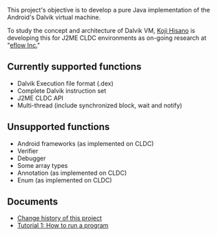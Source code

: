 This project's objective is to develop a pure Java implementation of the Android's Dalvik virtual machine.

To study the concept and architecture of Dalvik VM, [Koji Hisano](mailto:koji.hisano@eflow.jp) is developing this for J2ME CLDC environments as on-going research at "[eflow Inc.](http://www.eflow.jp/)"

## Currently supported functions ##
  * Dalvik Execution file format (.dex)
  * Complete Dalvik instruction set
  * J2ME CLDC API
  * Multi-thread (include synchronized block, wait and notify)

## Unsupported functions ##
  * Android frameworks (as implemented on CLDC)
  * Verifier
  * Debugger
  * Some array types
  * Annotation (as implemented on CLDC)
  * Enum (as implemented on CLDC)

## Documents ##
  * [Change history of this project](ChangeHistory.md)
  * [Tutorial 1: How to run a program](Tutorial1.md)